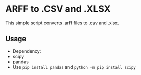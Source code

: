 # ARFF to .CSV and .XLSX
This simple script converts .arff files to .csv and .xlsx.

## Usage

* Dependency:
* scipy
* pandas
* Use `pip install pandas` and `python -m pip install scipy`
